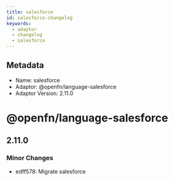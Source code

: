 ```yaml
---
title: salesforce
id: salesforce-changelog
keywords:
  - adaptor
  - changelog
  - salesforce
---
```

## Metadata
- Name: salesforce
- Adaptor: @openfn/language-salesforce
- Adaptor Version: 2.11.0
# @openfn/language-salesforce

## 2.11.0

### Minor Changes

- edff578: Migrate salesforce
